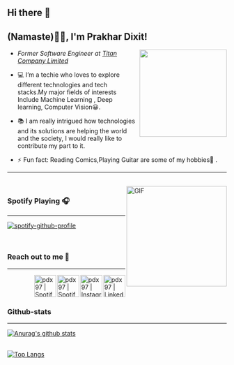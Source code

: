 
## Hi there 👋

<h2>(Namaste)🙏🏻, I'm Prakhar Dixit! </h2>




<img align='right' src="https://media.giphy.com/media/u2pmTWUi0MXjyrMaVj/giphy.gif" width="200">


* <p><em>Former Software Engineer at <a href="https://www.titan.co.in/">Titan Company Limited</a></em></p>

* 💻 I’m a techie who loves to explore different technologies and tech stacks.My major fields of interests Include Machine Learning , Deep learning, Computer Vision😀.

* 📚 I am really intrigued how technologies and its solutions are helping the world and the society, I would really like to contribute my part to it.

* ⚡ Fun fact: Reading Comics,Playing Guitar are some of my hobbies🎸 .

***
</br>



<img align="right" alt="GIF" height="230px" src="https://media.giphy.com/media/J5B1Y8QZnzXXbLQIBu/giphy.gif" />

### Spotify Playing 🎧
---

[![spotify-github-profile](https://spotify-github-profile.vercel.app/api/view?uid=ozrpd6qx3u0qyxn5zppsuacdq&cover_image=true&theme=novatorem)](https://github.com/kittinan/spotify-github-profile)


</br>





### Reach out to me 📝
***

[<img align="right" alt="pdx97 | LinkedIn" height="50px" src="https://www.flaticon.com/svg/static/icons/svg/733/733561.svg"/>][linkedin]
[<img align="right" alt="pdx97 | Instagram" height="50px" src="https://image.flaticon.com/icons/svg/733/733558.svg" />][instagram]
[<img align="right" alt="pdx97 | Spotify" height="50px" src="https://www.flaticon.com/svg/static/icons/svg/733/733573.svg" />][Spotify]
[<img align="right" alt="pdx97 | Spotify" height="50px" src="https://raw.githubusercontent.com/anuraghazra/anuraghazra/master/assets/discord-round.svg" />][Discord]



</br>
</br>
</br>


###  Github-stats 
***


[![Anurag's github stats](https://github-readme-stats.vercel.app/api?username=pdx97&&show_icons=true&theme=merko)](https://github.com/anuraghazra/github-readme-stats)  

<br>[![Top Langs](https://github-readme-stats.vercel.app/api/top-langs/?username=pdx97&layout=compact&card_width=430)](https://github.com/anuraghazra/github-readme-stats)</br>





[instagram]: https://www.instagram.com/pdx972/
[linkedin]: https://www.linkedin.com/in/prakhar-dixit-712751149/
[Spotify]: https://open.spotify.com/user/ozrpd6qx3u0qyxn5zppsuacdq
[Discord]: https://discord.gg/9Y942EFH













